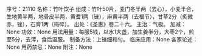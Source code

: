 序号：21110
名称：竹叶饮子
组成：竹叶50片，麦门冬半两（去心），小麦半合，生地黄半两，地骨皮半两，黄耆1两（锉），麻黄半两（去根节），甘草2分（炙微赤，锉），石膏1两（捣碎）。
出处：《圣惠》卷二十六。
主治：气极。
加减：None
功效：None
用法用量：每服5钱，以水1大盏，加生姜半分，大枣2个，煎至5分，去滓，食后温服。
制备方法：上锉细和匀。
临床应用：None
各家论述：None
用药禁忌：None
附注：None
